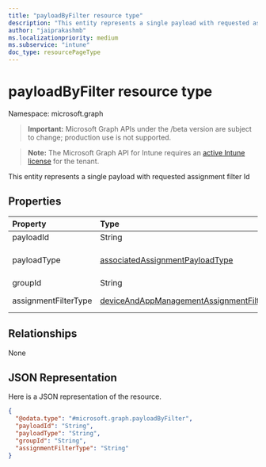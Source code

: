 ```yaml
---
title: "payloadByFilter resource type"
description: "This entity represents a single payload with requested assignment filter Id"
author: "jaiprakashmb"
ms.localizationpriority: medium
ms.subservice: "intune"
doc_type: resourcePageType
---
```


# payloadByFilter resource type

Namespace: microsoft.graph

> **Important:** Microsoft Graph APIs under the /beta version are subject to change; production use is not supported.

> **Note:** The Microsoft Graph API for Intune requires an [active Intune license](https://go.microsoft.com/fwlink/?linkid=839381) for the tenant.

This entity represents a single payload with requested assignment filter Id

## Properties
|Property|Type|Description|
|:---|:---|:---|
|payloadId|String|The policy identifier|
|payloadType|[associatedAssignmentPayloadType](../resources/intune-policyset-associatedassignmentpayloadtype.md)|The policy type identifier. Possible values are unknown,settingsPolicy,application,microsoftApplicationManagementPolicy,androidForWorkApplication,enrollmentConfiguration,microsoftIntuneManagementExtension,groupPolicy,zeroTouchDeploymentDeviceConfigProfile,androidEnterprisePolicy,deviceFirmwareConfigurationInterfacePolicy,windowsUpdateProfile,resourceAccessPolicy,sidecarPolicy,deviceConfigurationPolicy,microsoftManagementPlatformCloud. Possible values are: `unknown`, `deviceConfigurationAndCompliance`, `application`, `androidEnterpriseApp`, `enrollmentConfiguration`, `groupPolicyConfiguration`, `zeroTouchDeploymentDeviceConfigProfile`, `androidEnterpriseConfiguration`, `deviceFirmwareConfigurationInterfacePolicy`, `resourceAccessPolicy`, `win32app`, `deviceManagmentConfigurationAndCompliancePolicy`.|
|groupId|String|The Azure AD security group ID|
|assignmentFilterType|[deviceAndAppManagementAssignmentFilterType](../resources/intune-shared-deviceandappmanagementassignmentfiltertype.md)|An enum to indicate whether the filter is applied. Possible values are include,exclude,none.'include' means devices that match the filter conditions receive the app or policy. Devices that don't match the filter conditions don't receive the app or policy. 'exclude' means devices that match the filter conditions don't receive the app or policy. Devices that don't match the filter conditions receive the app or policy.'none' means no filter is assigned. Possible values are: `none`, `include`, `exclude`.|

## Relationships
None

## JSON Representation
Here is a JSON representation of the resource.
<!-- {
  "blockType": "resource",
  "@odata.type": "microsoft.graph.payloadByFilter"
}
-->
``` json
{
  "@odata.type": "#microsoft.graph.payloadByFilter",
  "payloadId": "String",
  "payloadType": "String",
  "groupId": "String",
  "assignmentFilterType": "String"
}
```
